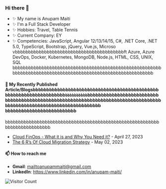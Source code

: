
### Hi there 👋

- ✨ My name is Anupam Maiti
- ✨ I'm a Full Stack Developer
- ✨ Hobbies: Travel, Table Tennis
- ✨ Current Company: EY
- ✨ Competencies: JavaScript, Angular 12/13/14/15, C#, .NET Core, .NET 5.0, TypeScript, Bootstrap, jQuery, Vue.js, Microso vbbbbbbbbbbbbbbbbbbbbbbbbbbbbbbbbbbbbbbbbbft Azure, Azure DevOps, Docker, Kubernetes, MongoDB, Node.js, HTML, CSS, UNIX, SQL
bbbbbbbbbbbbbbbbbbbbbbbbbbbbbbbbbbbbbbbbbbbbbbbbbbbbbbbbbbbbbbbbbbbbbbbbbbbbbbbbbbbbbbbbbbbbbbbbbbbbbbbbbbbbb
#### 📜 My Recently Published Article/Blogsbbbbbbbbbbbbbbbbbbbbbbbbbbbbbbbbbbbbbbbbbbbbbbbbbbbbbbbbbbbbbbbbbbbb`bbbbbbbbbb`bbbbbbbbbbbbbbbbbbbbbbbbbbbbbbbbbbbbbbbbbbbbbbbbbbbbbbbbbbbbbbbbbbbbbbbbbbbbbbbbbbbbbbbbbbbbbbbbbbbbbbbbbbbbbbbbbbbbbb bbbbbbbbbbbbbbbbbbbbbbbbbb
bbbbbbbbbbbbbbbbbbbbbbbbbbbbbbbbbbbbbbbbbbbbbbbbbbbbbbbbbbbbbbbbbbbbbbbbbbb
- [Cloud FinOps - What it is and Why You Need it?](https://www.c-sharpcorner.com/article/cloud-finops-what-it-is-and-why-you-need-it/) - April 27, 2023
- [The 6 R’s Of Cloud Migration Strategy](https://www.c-sharpcorner.com/article/the-6-rs-of-cloud-migration-strategy/) - May 02, 2023

#### 📫 How to reach me

- **Gmail**: mailtoanupammaiti@gmail.com
- **LinkedIn**: https://www.linkedin.com/in/anupam-maiti/

![Visitor Count](https://profile-counter.glitch.me/{dynamicanupam}/count.svg)
